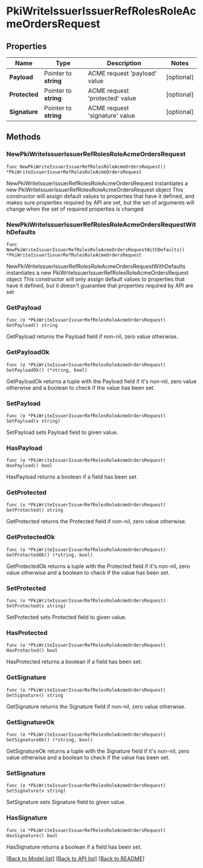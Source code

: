 # PkiWriteIssuerIssuerRefRolesRoleAcmeOrdersRequest


## Properties

Name | Type | Description | Notes
------------ | ------------- | ------------- | -------------
**Payload** | Pointer to **string** | ACME request &#x27;payload&#x27; value | [optional] 
**Protected** | Pointer to **string** | ACME request &#x27;protected&#x27; value | [optional] 
**Signature** | Pointer to **string** | ACME request &#x27;signature&#x27; value | [optional] 



## Methods


### NewPkiWriteIssuerIssuerRefRolesRoleAcmeOrdersRequest

`func NewPkiWriteIssuerIssuerRefRolesRoleAcmeOrdersRequest() *PkiWriteIssuerIssuerRefRolesRoleAcmeOrdersRequest`

NewPkiWriteIssuerIssuerRefRolesRoleAcmeOrdersRequest instantiates a new PkiWriteIssuerIssuerRefRolesRoleAcmeOrdersRequest object
This constructor will assign default values to properties that have it defined,
and makes sure properties required by API are set, but the set of arguments
will change when the set of required properties is changed

### NewPkiWriteIssuerIssuerRefRolesRoleAcmeOrdersRequestWithDefaults

`func NewPkiWriteIssuerIssuerRefRolesRoleAcmeOrdersRequestWithDefaults() *PkiWriteIssuerIssuerRefRolesRoleAcmeOrdersRequest`

NewPkiWriteIssuerIssuerRefRolesRoleAcmeOrdersRequestWithDefaults instantiates a new PkiWriteIssuerIssuerRefRolesRoleAcmeOrdersRequest object
This constructor will only assign default values to properties that have it defined,
but it doesn't guarantee that properties required by API are set


### GetPayload

`func (o *PkiWriteIssuerIssuerRefRolesRoleAcmeOrdersRequest) GetPayload() string`

GetPayload returns the Payload field if non-nil, zero value otherwise.

### GetPayloadOk

`func (o *PkiWriteIssuerIssuerRefRolesRoleAcmeOrdersRequest) GetPayloadOk() (*string, bool)`

GetPayloadOk returns a tuple with the Payload field if it's non-nil, zero value otherwise
and a boolean to check if the value has been set.

### SetPayload

`func (o *PkiWriteIssuerIssuerRefRolesRoleAcmeOrdersRequest) SetPayload(v string)`

SetPayload sets Payload field to given value.


### HasPayload

`func (o *PkiWriteIssuerIssuerRefRolesRoleAcmeOrdersRequest) HasPayload() bool`

HasPayload returns a boolean if a field has been set.




### GetProtected

`func (o *PkiWriteIssuerIssuerRefRolesRoleAcmeOrdersRequest) GetProtected() string`

GetProtected returns the Protected field if non-nil, zero value otherwise.

### GetProtectedOk

`func (o *PkiWriteIssuerIssuerRefRolesRoleAcmeOrdersRequest) GetProtectedOk() (*string, bool)`

GetProtectedOk returns a tuple with the Protected field if it's non-nil, zero value otherwise
and a boolean to check if the value has been set.

### SetProtected

`func (o *PkiWriteIssuerIssuerRefRolesRoleAcmeOrdersRequest) SetProtected(v string)`

SetProtected sets Protected field to given value.


### HasProtected

`func (o *PkiWriteIssuerIssuerRefRolesRoleAcmeOrdersRequest) HasProtected() bool`

HasProtected returns a boolean if a field has been set.




### GetSignature

`func (o *PkiWriteIssuerIssuerRefRolesRoleAcmeOrdersRequest) GetSignature() string`

GetSignature returns the Signature field if non-nil, zero value otherwise.

### GetSignatureOk

`func (o *PkiWriteIssuerIssuerRefRolesRoleAcmeOrdersRequest) GetSignatureOk() (*string, bool)`

GetSignatureOk returns a tuple with the Signature field if it's non-nil, zero value otherwise
and a boolean to check if the value has been set.

### SetSignature

`func (o *PkiWriteIssuerIssuerRefRolesRoleAcmeOrdersRequest) SetSignature(v string)`

SetSignature sets Signature field to given value.


### HasSignature

`func (o *PkiWriteIssuerIssuerRefRolesRoleAcmeOrdersRequest) HasSignature() bool`

HasSignature returns a boolean if a field has been set.









[[Back to Model list]](../README.md#documentation-for-models) [[Back to API list]](../README.md#documentation-for-api-endpoints) [[Back to README]](../README.md)


